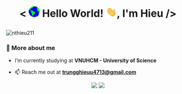 <h1 align="center"> 
 
  **<** 
  <img src="https://raw.githubusercontent.com/nthieu211/nthieu211/main/GIFs/Earth.gif" width="30px">  Hello World! 
  <img src="https://raw.githubusercontent.com/nthieu211/nthieu211/main/GIFs/Hi.gif" width="30px">, I'm Hieu 
  **/>**
</h1>

<p align="left"> <img src="https://komarev.com/ghpvc/?username=nthieu211&label=Profile%20views&color=0e75b6&style=flat" alt="nthieu211" /> </p>


<h3 align="left">🧑 More about me</h3>

- I’m currently studying at **VNUHCM - University of Science**

- 📫 Reach me out at **trungghieuu4713@gmail.com** 


<p align="center"> 
  <img width="49%" src="https://github-readme-stats.vercel.app/api?username=nthieu211&show_icons=true&hide_border=true&title_color=fff&text_color=ddd&icon_color=1CADFB&bg_color=0F2D3D" />
  <img width="49%" src="https://github-readme-streak-stats.herokuapp.com?user=nthieu211&hide_border=true&date_format=M%20j%5B%2C%20Y%5D&background=0F2D3D&stroke=1CADFB&ring=1CADFB&fire=1CADFB&currStreakNum=FFFFFF&sideNums=FFFFFF&currStreakLabel=1CADFB&border=DDDDDD00&sideLabels=DDDDDD&dates=CCCCCC" /> </p>
